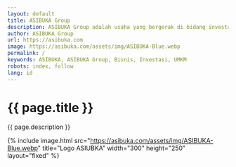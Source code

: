 ```yaml
---
layout: default
title: ASIBUKA Group
description: ASIBUKA Group adalah usaha yang bergerak di bidang investasi di bidang UMKM baik offline maupun online, berbasis teknologi ataupun konvensional.
author: ASIBUKA Group
url: https://asibuka.com
image: https://asibuka.com/assets/img/ASIBUKA-Blue.webp
permalink: /
keywords: ASIBUKA, ASIBUKA Group, Bisnis, Investasi, UMKM
robots: index, follow
lang: id
---
```

# {{ page.title }}

{{ page.description }}

{% include image.html src="https://asibuka.com/assets/img/ASIBUKA-Blue.webp" title="Logo ASIUBKA" width="300" height="250" layout="fixed" %}